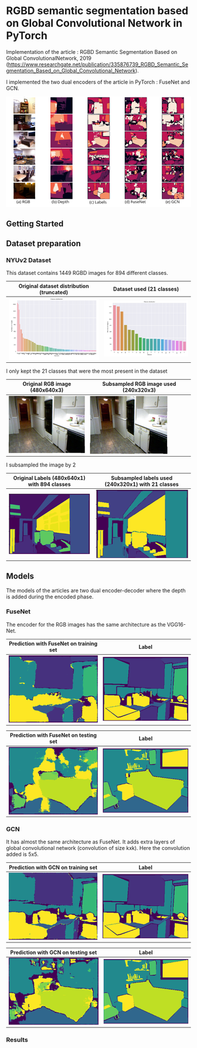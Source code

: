 # RGBD semantic segmentation based on Global Convolutional Network in PyTorch


Implementation of the article : RGBD Semantic Segmentation Based on Global ConvolutionalNetwork, 2019 (https://www.researchgate.net/publication/335876739_RGBD_Semantic_Segmentation_Based_on_Global_Convolutional_Network).


I implemented the two dual encoders of the article in PyTorch : FuseNet and GCN.

<p align="center">

<a>
    <img src='images/results.png'  width="900"/>
</a>
</p>
















## Getting Started



## Dataset preparation

### NYUv2 Dataset

This dataset contains 1449 RGBD images for 894 different classes.



| Original dataset distribution (truncated) | Dataset used (21 classes) |
|---| --- |
| ![](/images/distribution_classes.png) | ![](/images/distribution_20_classes.png) |

I only kept the 21 classes that were the most present in the dataset


| Original RGB image (480x640x3) | Subsampled RGB image used (240x320x3) |
|---| --- |
| ![](/images/original_rgb.png) | ![](/images/sub_rgb.png) |

I subsampled the image by 2

| Original Labels (480x640x1) with 894 classes  | Subsampled labels used (240x320x1) with 21 classes  |
|---| --- |
| ![](/images/all_labels.png) | ![](/images/20_labels.png) |


## Models

The models of the articles are two dual encoder-decoder where the depth is added during the encoded phase.

### FuseNet

The encoder for the RGB images has the same architecture as the VGG16-Net.

| Prediction with FuseNet on training set | Label |
|---| --- |
| ![](/images/fusenet_train.png) | ![](/images/fusenet_train_label.png) |

| Prediction with FuseNet on testing set | Label |
|---| --- |
| ![](/images/fusenet_test.png) | ![](/images/fusenet_test_label.png) |


### GCN

It has almost the same architecture as FuseNet. It adds extra layers of global convolutional network (convolution of size kxk).
Here the convolution added is 5x5.

| Prediction with GCN on training set | Label |
|---| --- |
| ![](/images/gcn_train.png) | ![](/images/gcn_train_label.png) |

| Prediction with GCN on testing set | Label |
|---| --- |
| ![](/images/gcn_test.png) | ![](/images/gcn_test_label.png) |






### Results
